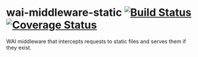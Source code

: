 # wai-middleware-static [![Build Status](https://travis-ci.org/scotty-web/wai-middleware-static.svg)](https://travis-ci.org/scotty-web/wai-middleware-static)[![Coverage Status](https://coveralls.io/repos/scotty-web/wai-middleware-static/badge.png?branch=master)](https://coveralls.io/r/scotty-web/wai-middleware-static?branch=master)

WAI middleware that intercepts requests to static files and serves them if they exist.
